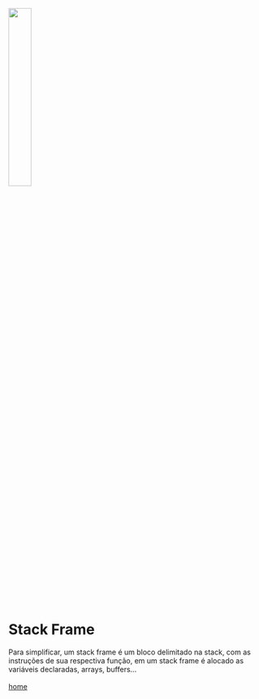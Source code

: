 <img width="30%" src="https://i.imgur.com/CGV9DU1.png"></img>

# Stack Frame
Para simplificar, um stack frame é um bloco delimitado na stack, com as instruções de sua respectiva função, em um stack frame é alocado as variáveis declaradas, arrays, buffers...
<br><br>
[home](../README.md)
